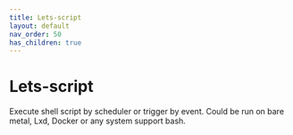 ```yaml
---
title: Lets-script
layout: default
nav_order: 50
has_children: true
---
```


# Lets-script

Execute shell script by scheduler or trigger by event.
Could be run on bare metal, Lxd, Docker or any system support bash.
